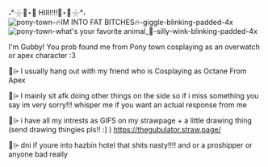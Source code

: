 ˖°𓇼🌊⋆🐚 HIII!!!!🌊⋆🐚𓇼°˖
![pony-town-🔥IM INTO FAT BITCHES🔥-giggle-blinking-padded-4x](https://github.com/user-attachments/assets/6f0427b3-264b-40d5-8fe0-cca603403aaf)
![pony-town-what's your favorite animal_🐸-silly-wink-blinking-padded-4x](https://github.com/user-attachments/assets/82170a80-12cb-4bcd-a89d-7e13309dc198)

I'm Gubby! You prob found me from Pony town cosplaying as an overwatch or apex character :3 

🌊⩥ I usually hang out with my friend who is Cosplaying as Octane From Apex

🌴⩥ I mainly sit afk doing other things on the side so if i miss something you say im very sorry!!! whisper me if you want an actual response from me

🐬⩥ i have all my intrests as GIFS on my strawpage + a little drawing thing (send drawing thingies pls!! :] ) https://thegubulator.straw.page/

🦀⩥ dni if youre into hazbin hotel that shits nasty!!!! and or a proshipper or anyone bad really 
<!--
**GubbyGoober/GubbyGoober** is a ✨ _special_ ✨ repository because its `README.md` (this file) appears on your GitHub profile.

Here are some ideas to get you started:

- 🔭 I’m currently working on ...
- 🌱 I’m currently learning ...
- 👯 I’m looking to collaborate on ...
- 🤔 I’m looking for help with ...
- 💬 Ask me about ...
- 📫 How to reach me: ...
- 😄 Pronouns: ...
- ⚡ Fun fact: ...
-->
